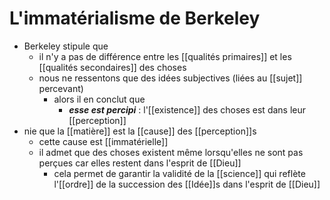 # L'immatérialisme de Berkeley

- Berkeley stipule que
  - il n'y a pas de différence entre les [[qualités primaires]] et les [[qualités secondaires]] des choses
  - nous ne ressentons que des idées subjectives (liées au [[sujet]] percevant)
    - alors il en conclut que
      - ***esse est percipi*** : l'[[existence]] des choses est dans leur [[perception]]
- nie que la [[matière]] est la [[cause]] des [[perception]]s
  - cette cause est [[immatérielle]]
  - il admet que des choses existent même lorsqu'elles ne sont pas perçues car elles restent dans l'esprit de [[Dieu]]
    - cela permet de garantir la validité de la [[science]] qui reflète l'[[ordre]] de la succession des [[Idée]]s dans l'esprit de [[Dieu]]
